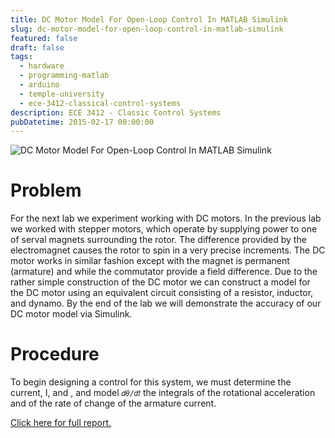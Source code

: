 ```yaml
---
title: DC Motor Model For Open-Loop Control In MATLAB Simulink
slug: dc-motor-model-for-open-loop-control-in-matlab-simulink
featured: false
draft: false
tags:
  - hardware
  - programming-matlab
  - arduino
  - temple-university
  - ece-3412-classical-control-systems
description: ECE 3412 - Classic Control Systems
pubDatetime: 2015-02-17 00:00:00
---
```


![DC Motor Model For Open-Loop Control In MATLAB Simulink](@assets/images/3412_controls/dc_motor_model_openloop_in_simulink.png)

# Problem

For the next lab we experiment working with DC motors. In the previous lab we
worked with stepper motors, which operate by supplying power to one of serval
magnets surrounding the rotor. The difference provided by the electromagnet
causes the rotor to spin in a very precise increments. The DC motor works in
similar fashion except with the magnet is permanent (armature) and while the
commutator provide a field difference. Due to the rather simple construction of
the DC motor we can construct a model for the DC motor using an equivalent
circuit consisting of a resistor, inductor, and dynamo. By the end of the lab
we will demonstrate the accuracy of our DC motor model via Simulink.

# Procedure

To begin designing a control for this system, we must determine the current, I,
and , and model `𝑑𝜃/𝑑𝑡` the integrals of the rotational acceleration and of the
rate of change of the armature current.

[Click here for full report.](/assets/files/20150217_trejo_devin_lab03.pdf)
